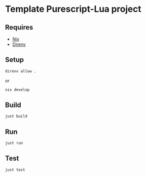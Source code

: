 # Template Purescript-Lua project

## Requires

- [Nix](https://nixos.org/nix/)
- [Direnv](https://direnv.net/)

## Setup

```sh
direnv allow .
```

or

```sh
nix develop
```

## Build

```sh
just build
```

## Run

```sh
just run
```

## Test

```sh
just test
```
